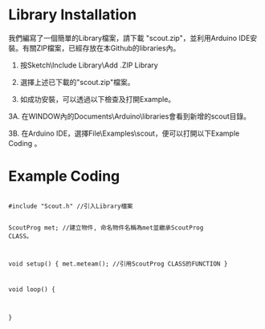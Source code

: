 <h1>Library Installation</h1><p>
我們編寫了一個簡單的Library檔案，請下載 "scout.zip"，並利用Arduino IDE安裝。有關ZIP檔案，已經存放在本Github的libraries內。<p>

1. 按Sketch\Include Library\Add .ZIP Library <p>
  
2. 選擇上述已下載的"scout.zip"檔案。<p>

3. 如成功安裝，可以透過以下檢查及打開Example。<p>

3A. 在WINDOW內的Documents\Arduino\libraries會看到新增的scout目錄。<p>
  
3B. 在Arduino IDE，選擇File\Examples\scout，便可以打開以下Example Coding 。<p> 
  
<h1>Example Coding</h1><p>
<pre><code>
#include "Scout.h" //引入Library檔案

ScoutProg met; //建立物件, 命名物件名稱為met並繼承ScoutProg CLASS。

void setup() 
{
met.meteam(); //引用ScoutProg CLASS的FUNCTION
}

void loop() 
{

}
</code>
</pre>
